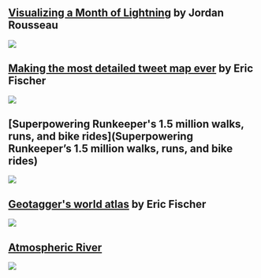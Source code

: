 ## [Visualizing a Month of Lightning](http://rousseau.io/2015/03/23/visualizing-a-month-of-lightning/) by Jordan Rousseau

![](http://rousseau.io/assets/img/ltg-studio-style.png)

## [Making the most detailed tweet map ever](https://www.mapbox.com/blog/twitter-map-every-tweet/) by Eric Fischer

![](https://farm8.staticflickr.com/7505/15869589271_8a02e84c24_b.jpg)

## [Superpowering Runkeeper's 1.5 million walks, runs, and bike rides](Superpowering Runkeeper’s 1.5 million walks, runs, and bike rides)

![](https://c1.staticflickr.com/9/8605/15852245980_1ecf0894b8_b.jpg)

## [Geotagger's world atlas](https://www.mapbox.com/blog/geotaggers-world-atlas/) by Eric Fischer

![](http://farm8.staticflickr.com/7634/17040546408_0a14752e6d_b.jpg)

## [Atmospheric River](https://www.mapbox.com/blog/atmospheric-river/)

![](http://farm9.staticflickr.com/8630/16253097589_4dfc706b22_b.jpg)
